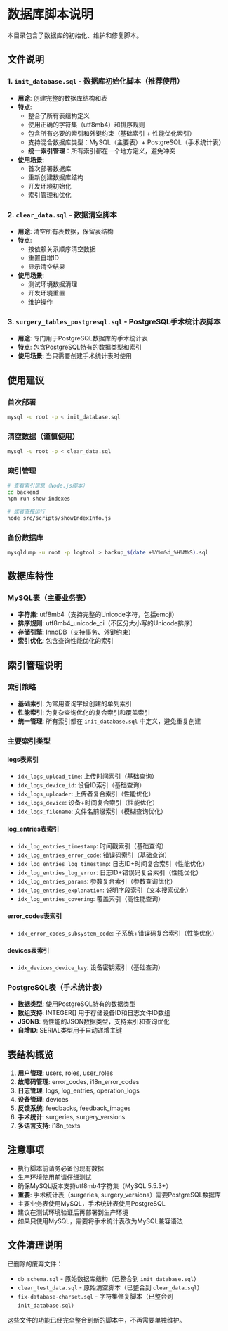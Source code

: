 # 数据库脚本说明

本目录包含了数据库的初始化、维护和修复脚本。

## 文件说明

### 1. `init_database.sql` - 数据库初始化脚本（推荐使用）
- **用途**: 创建完整的数据库结构和表
- **特点**: 
  - 整合了所有表结构定义
  - 使用正确的字符集（utf8mb4）和排序规则
  - 包含所有必要的索引和外键约束（基础索引 + 性能优化索引）
  - 支持混合数据库类型：MySQL（主要表）+ PostgreSQL（手术统计表）
  - **统一索引管理**：所有索引都在一个地方定义，避免冲突
- **使用场景**: 
  - 首次部署数据库
  - 重新创建数据库结构
  - 开发环境初始化
  - 索引管理和优化

### 2. `clear_data.sql` - 数据清空脚本
- **用途**: 清空所有表数据，保留表结构
- **特点**:
  - 按依赖关系顺序清空数据
  - 重置自增ID
  - 显示清空结果
- **使用场景**:
  - 测试环境数据清理
  - 开发环境重置
  - 维护操作

### 3. `surgery_tables_postgresql.sql` - PostgreSQL手术统计表脚本
- **用途**: 专门用于PostgreSQL数据库的手术统计表
- **特点**: 包含PostgreSQL特有的数据类型和索引
- **使用场景**: 当只需要创建手术统计表时使用

## 使用建议

### 首次部署
```bash
mysql -u root -p < init_database.sql
```

### 清空数据（谨慎使用）
```bash
mysql -u root -p < clear_data.sql
```

### 索引管理
```bash
# 查看索引信息（Node.js脚本）
cd backend
npm run show-indexes

# 或者直接运行
node src/scripts/showIndexInfo.js
```

### 备份数据库
```bash
mysqldump -u root -p logtool > backup_$(date +%Y%m%d_%H%M%S).sql
```

## 数据库特性

### MySQL表（主要业务表）
- **字符集**: utf8mb4（支持完整的Unicode字符，包括emoji）
- **排序规则**: utf8mb4_unicode_ci（不区分大小写的Unicode排序）
- **存储引擎**: InnoDB（支持事务、外键约束）
- **索引优化**: 包含查询性能优化的索引

## 索引管理说明

### 索引策略
- **基础索引**: 为常用查询字段创建的单列索引
- **性能索引**: 为复杂查询优化的复合索引和覆盖索引
- **统一管理**: 所有索引都在 `init_database.sql` 中定义，避免重复创建

### 主要索引类型

#### logs表索引
- `idx_logs_upload_time`: 上传时间索引（基础查询）
- `idx_logs_device_id`: 设备ID索引（基础查询）
- `idx_logs_uploader`: 上传者复合索引（性能优化）
- `idx_logs_device`: 设备+时间复合索引（性能优化）
- `idx_logs_filename`: 文件名前缀索引（模糊查询优化）

#### log_entries表索引
- `idx_log_entries_timestamp`: 时间戳索引（基础查询）
- `idx_log_entries_error_code`: 错误码索引（基础查询）
- `idx_log_entries_log_timestamp`: 日志ID+时间复合索引（性能优化）
- `idx_log_entries_log_error`: 日志ID+错误码复合索引（性能优化）
- `idx_log_entries_params`: 参数复合索引（参数查询优化）
- `idx_log_entries_explanation`: 说明字段索引（文本搜索优化）
- `idx_log_entries_covering`: 覆盖索引（高性能查询）

#### error_codes表索引
- `idx_error_codes_subsystem_code`: 子系统+错误码复合索引（性能优化）

#### devices表索引
- `idx_devices_device_key`: 设备密钥索引（基础查询）

### PostgreSQL表（手术统计表）
- **数据类型**: 使用PostgreSQL特有的数据类型
- **数组支持**: INTEGER[] 用于存储设备ID和日志文件ID数组
- **JSONB**: 高性能的JSON数据类型，支持索引和查询优化
- **自增ID**: SERIAL类型用于自动递增主键

## 表结构概览

1. **用户管理**: users, roles, user_roles
2. **故障码管理**: error_codes, i18n_error_codes
3. **日志管理**: logs, log_entries, operation_logs
4. **设备管理**: devices
5. **反馈系统**: feedbacks, feedback_images
6. **手术统计**: surgeries, surgery_versions
7. **多语言支持**: i18n_texts

## 注意事项

- 执行脚本前请务必备份现有数据
- 生产环境使用前请仔细测试
- 确保MySQL版本支持utf8mb4字符集（MySQL 5.5.3+）
- **重要**: 手术统计表（surgeries, surgery_versions）需要PostgreSQL数据库
- 主要业务表使用MySQL，手术统计表使用PostgreSQL
- 建议在测试环境验证后再部署到生产环境
- 如果只使用MySQL，需要将手术统计表改为MySQL兼容语法

## 文件清理说明

已删除的废弃文件：
- `db_schema.sql` - 原始数据库结构（已整合到 `init_database.sql`）
- `clear_test_data.sql` - 原始清空脚本（已整合到 `clear_data.sql`）
- `fix-database-charset.sql` - 字符集修复脚本（已整合到 `init_database.sql`）

这些文件的功能已经完全整合到新的脚本中，不再需要单独维护。
